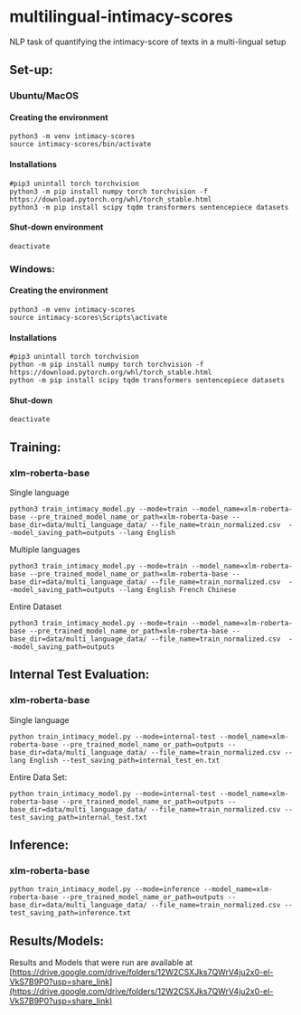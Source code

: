 # multilingual-intimacy-scores
NLP task of quantifying the intimacy-score of texts in a multi-lingual setup

## Set-up:
### Ubuntu/MacOS
#### Creating the environment

    python3 -m venv intimacy-scores
    source intimacy-scores/bin/activate

#### Installations

    #pip3 unintall torch torchvision
    python3 -m pip install numpy torch torchvision -f https://download.pytorch.org/whl/torch_stable.html
    python3 -m pip install scipy tqdm transformers sentencepiece datasets

#### Shut-down environment

    deactivate

### Windows:
#### Creating the environment

    python3 -m venv intimacy-scores
    source intimacy-scores\Scripts\activate

#### Installations

    #pip3 unintall torch torchvision
    python -m pip install numpy torch torchvision -f https://download.pytorch.org/whl/torch_stable.html
    python -m pip install scipy tqdm transformers sentencepiece datasets

#### Shut-down

    deactivate

## Training:
### xlm-roberta-base

Single language

    python3 train_intimacy_model.py --mode=train --model_name=xlm-roberta-base --pre_trained_model_name_or_path=xlm-roberta-base --base_dir=data/multi_language_data/ --file_name=train_normalized.csv  --model_saving_path=outputs --lang English

Multiple languages

    python3 train_intimacy_model.py --mode=train --model_name=xlm-roberta-base --pre_trained_model_name_or_path=xlm-roberta-base --base_dir=data/multi_language_data/ --file_name=train_normalized.csv  --model_saving_path=outputs --lang English French Chinese

Entire Dataset

    python3 train_intimacy_model.py --mode=train --model_name=xlm-roberta-base --pre_trained_model_name_or_path=xlm-roberta-base --base_dir=data/multi_language_data/ --file_name=train_normalized.csv  --model_saving_path=outputs

## Internal Test Evaluation:

### xlm-roberta-base
Single language

    python train_intimacy_model.py --mode=internal-test --model_name=xlm-roberta-base --pre_trained_model_name_or_path=outputs --base_dir=data/multi_language_data/ --file_name=train_normalized.csv --lang English --test_saving_path=internal_test_en.txt
    
Entire Data Set:

    python train_intimacy_model.py --mode=internal-test --model_name=xlm-roberta-base --pre_trained_model_name_or_path=outputs --base_dir=data/multi_language_data/ --file_name=train_normalized.csv --test_saving_path=internal_test.txt 

## Inference:

### xlm-roberta-base

    python train_intimacy_model.py --mode=inference --model_name=xlm-roberta-base --pre_trained_model_name_or_path=outputs --base_dir=data/multi_language_data/ --file_name=train_normalized.csv --test_saving_path=inference.txt


## Results/Models:
Results and Models that were run are available at [https://drive.google.com/drive/folders/12W2CSXJks7QWrV4ju2x0-el-VkS7B9P0?usp=share_link](https://drive.google.com/drive/folders/12W2CSXJks7QWrV4ju2x0-el-VkS7B9P0?usp=share_link)